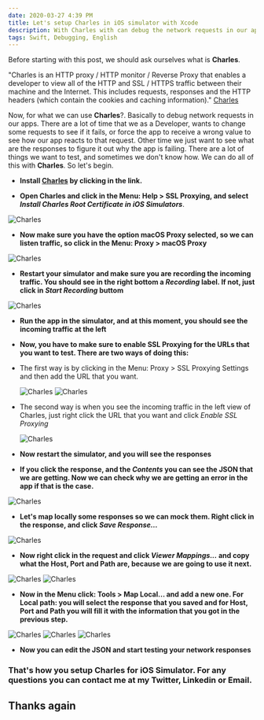 ```yaml
---
date: 2020-03-27 4:39 PM
title: Let's setup Charles in iOS simulator with Xcode
description: With Charles with can debug the network requests in our apps so we can test in a simple way our network layer.
tags: Swift, Debugging, English
---
```


Before starting with this post, we should ask ourselves what is **Charles**.

"Charles is an HTTP proxy / HTTP monitor / Reverse Proxy that enables a developer to view all of the HTTP and SSL / HTTPS traffic between their machine and the Internet. This includes requests, responses and the HTTP headers (which contain the cookies and caching information)." <a href="https://www.charlesproxy.com" target="_blank">Charles</a>

Now, for what we can use **Charles**?. Basically to debug network requests in our apps. There are a lot of time that we as a Developer, wants to change some requests to see if it fails, or force the app to receive a wrong value to see how our app reacts to that request. Other time we just want to see what are the responses to figure it out why the app is failing. There are a lot of things we want to test, and sometimes we don't know how. We can do all of this with **Charles**. So let's begin.

- **Install <a href="https://www.charlesproxy.com/download/" target="_blank">Charles</a> by clicking in the link.**


- **Open Charles and click in the Menu: Help > SSL Proxying, and select _Install Charles Root Certificate in iOS Simulators_**.

<img src="/assets/img/posts/2020-01-18-Setup-Charles-in-Simulator-xcode/p1.png" alt="Charles">


- **Now make sure you have the option macOS Proxy selected, so we can listen traffic, so click in the Menu: Proxy > macOS Proxy**

<img src="/assets/img/posts/2020-01-18-Setup-Charles-in-Simulator-xcode/p2.png" alt="Charles">


- **Restart your simulator and make sure you are recording the incoming traffic. You should see in the right bottom a _Recording_ label. If not, just click in _Start Recording_ buttom**

<img src="/assets/img/posts/2020-01-18-Setup-Charles-in-Simulator-xcode/p3.png" alt="Charles">


- **Run the app in the simulator, and at this moment, you should see the incoming traffic at the left**


- **Now, you have to make sure to enable SSL Proxying for the URLs that you want to test. There are two ways of doing this:**


* The first way is by clicking in the Menu: Proxy > SSL Proxying Settings and then add the URL that you want.

   <img src="/assets/img/posts/2020-01-18-Setup-Charles-in-Simulator-xcode/p4.png" alt="Charles">

   <img src="/assets/img/posts/2020-01-18-Setup-Charles-in-Simulator-xcode/p5.png" alt="Charles">


- The second way is when you see the incoming traffic in the left view of Charles, just right click the URL that you want and click _Enable SSL Proxying_

   <img src="/assets/img/posts/2020-01-18-Setup-Charles-in-Simulator-xcode/p6.png" alt="Charles">


- **Now restart the simulator, and you will see the responses**


- **If you click the response, and the _Contents_ you can see the JSON that we are getting. Now we can check why we are getting an error in the app if that is the case.**

<img src="/assets/img/posts/2020-01-18-Setup-Charles-in-Simulator-xcode/p7.png" alt="Charles">


- **Let's map locally some responses so we can mock them. Right click in the response, and click _Save Response..._**

<img src="/assets/img/posts/2020-01-18-Setup-Charles-in-Simulator-xcode/p8.png" alt="Charles">


- **Now right click in the request and click _Viewer Mappings..._ and copy what the Host, Port and Path are, because we are going to use it next.**

<img src="/assets/img/posts/2020-01-18-Setup-Charles-in-Simulator-xcode/p9.png" alt="Charles">

<img src="/assets/img/posts/2020-01-18-Setup-Charles-in-Simulator-xcode/p10.png" alt="Charles">


- **Now in the Menu click: Tools > Map Local... and add a new one. For Local path: you will select the response that you saved and for Host, Port and Path you will fill it with the information that you got in the previous step.**

<img src="/assets/img/posts/2020-01-18-Setup-Charles-in-Simulator-xcode/p11.png" alt="Charles">

<img src="/assets/img/posts/2020-01-18-Setup-Charles-in-Simulator-xcode/p12.png" alt="Charles">

<img src="/assets/img/posts/2020-01-18-Setup-Charles-in-Simulator-xcode/p13.png" alt="Charles">


- **Now you can edit the JSON and start testing your network responses**


### That's how you setup Charles for iOS Simulator. For any questions you can contact me at my Twitter, Linkedin or Email.

## Thanks again
